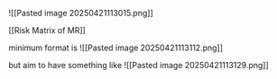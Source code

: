 ![[Pasted image 20250421113015.png]]

[[Risk Matrix of MR]]


minimum format is 
![[Pasted image 20250421113112.png]]

but aim to have something like 
![[Pasted image 20250421113129.png]]